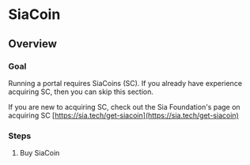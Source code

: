 # SiaCoin

## Overview

### Goal

Running a portal requires SiaCoins (SC). If you already have experience acquiring SC, then you can skip this section.

If you are new to acquiring SC, check out the Sia Foundation's page on acquiring SC [https://sia.tech/get-siacoin](https://sia.tech/get-siacoin)

### Steps

1. Buy SiaCoin&#x20;

